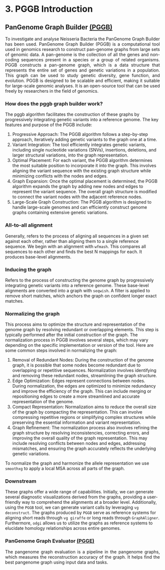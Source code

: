 # 3. PGGB Introduction
## PanGenome Graph Builder [(PGGB)](https://github.com/pangenome/pggb)
<p align="justify">
To investigate and analyse Neisseria Bacteria the PanGenome Graph Builder has been used. PanGenome Graph Builder (PGGB) is a computational tool used in genomics research to construct pan-genome graphs from large sets of genomic data. A pan-genome is the collection of all the genes and non-coding sequences present in a species or a group of related organisms. PGGB constructs a pan-genome graph, which is a data structure that represents the entire set of genes and genetic variations in a population. This graph can be used to study genetic diversity, gene function, and evolution. PGGB is designed to be scalable and efficient, making it suitable for large-scale genomic analyses. It is an open-source tool that can be used freely by researchers in the field of genomics.
</p>

### How does the pggb graph builder work?
The pggb algorithm facilitates the construction of these graphs by progressively integrating genetic variants into a reference genome.
The key features and purpose of the PGGB include:  
1.	Progressive Approach: The PGGB algorithm follows a step-by-step approach, iteratively adding genetic variants to the graph one at a time.  
2.	Variant Integration: The tool efficiently integrates genetic variants, including single nucleotide variations (SNVs), insertions, deletions, and larger structural variations, into the graph representation.  
3.	Optimal Placement: For each variant, the PGGB algorithm determines the most suitable position to incorporate it into the graph. This involves aligning the variant sequence with the existing graph structure while minimizing conflicts with the nodes and edges.  
4.	Graph Expansion: Once the optimal placement is determined, the PGGB algorithm expands the graph by adding new nodes and edges to represent the variant sequence. The overall graph structure is modified to connect the variant nodes with the adjacent reference nodes.  
5.	Large-Scale Graph Construction: The PGGB algorithm is designed to handle large-scale genomes and can efficiently construct genome graphs containing extensive genetic variations.

### All-to-all alignment
Generally, refers to the process of aligning all sequences in a given set against each other, rather than aligning them to a single reference sequence.
We begin with an alignment with `wfmash`. This compares all sequences to each other and finds the best N mappings for each. It produces base-level alignments.

### Inducing the graph
Refers to the process of constructing the genome graph by progressively integrating genetic variants into a reference genome.
These base-level alignments are converted into a graph with `seqwish`. A filter is applied to remove short matches, which anchors the graph on confident longer exact matches.

### Normalizing the graph
This process aims to optimize the structure and representation of the genome graph by resolving redundant or overlapping elements. This step is typically performed after the initial construction of the graph.
The normalization process in PGGB involves several steps, which may vary depending on the specific implementation or version of the tool. Here are some common steps involved in normalizing the graph:  
1.	Removal of Redundant Nodes: During the construction of the genome graph, it is possible that some nodes become redundant due to overlapping or repetitive sequences. Normalization involves identifying and removing these redundant nodes, streamlining the graph structure.  
2.	Edge Optimization: Edges represent connections between nodes. During normalization, the edges are optimized to minimize redundancy and improve the efficiency of the graph. This can include merging or repositioning edges to create a more streamlined and accurate representation of the genome.  
3.	Compact Representation: Normalization aims to reduce the overall size of the graph by compacting the representation. This can involve compressing repetitive regions or simplifying complex structures while preserving the essential information and variant representation.  
4.	Graph Refinement: The normalization process also involves refining the graph structure by resolving inconsistencies, correcting errors, and improving the overall quality of the graph representation. This may include resolving conflicts between nodes and edges, addressing mismatches, and ensuring the graph accurately reflects the underlying genetic variations.  

To normalize the graph and harmonize the allele representation we use `smoothxg` to apply a local MSA <!-- define: Multiple sequence alignment? --> across all parts of the graph.

### Downstream
These graphs offer a wide range of capabilities. Initially, we can generate several diagnostic visualizations derived from the graphs, providing a user-friendly way to comprehend the alignments at a broader level. Additionally, using the `PGGB` tool, we can generate variant calls by leveraging `vg deconstruct`. The graphs produced by `PGGB` serve as reference systems for aligning short reads through `vg giraffe` or long reads through `GraphAligner`. Furthermore, `odgi` allows us to utilize the graphs as reference systems to elucidate homology relationships across entire genomes.

### PanGenome Graph Evaluator [(PGGE)](https://github.com/pangenome/pgge)
<p align="justify">
The pangenome graph evaluation is a pipeline in the pangenome graphs, which measures the reconstruction accuracy of the graph. It helps find the best pangenome graph using input data and tasks.
</p>
